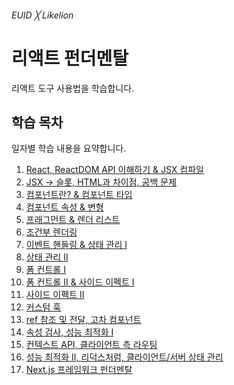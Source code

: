 ###### EUID ╳ Likelion

# 리액트 펀더멘탈

리액트 도구 사용법을 학습합니다.

## 학습 목차

일자별 학습 내용을 요약합니다.

1. [React, ReactDOM API 이해하기 & JSX 컴파일](./summary/01.md)
1. [JSX → 슬롯, HTML과 차이점, 공백 문제](./summary/02.md)
1. [컴포넌트란? & 컴포넌트 타입](./summary/03.md)
1. [컴포넌트 속성 & 변형](./summary/04.md)
1. [프래그먼트 & 렌더 리스트](./summary/05.md)
1. [조건부 렌더링](./summary/06.md)
1. [이벤트 핸들링 & 상태 관리 I](./summary/07.md)
1. [상태 관리 II](./summary/08.md)
1. [폼 컨트롤 I](./summary/09.md)
1. [폼 컨트롤 II & 사이드 이펙트 I](./summary/10.md)
1. [사이드 이펙트 II](./summary/11.md)
1. [커스텀 훅](./summary/12.md)
1. [ref 참조 및 전달, 고차 컴포넌트](./summary/13.md)
1. [속성 검사, 성능 최적화 I](./summary/14.md)
1. [컨텍스트 API, 클라이언트 측 라우팅](./summary/15.md)
1. [성능 최적화 II, 리덕스처럼, 클라이언트/서버 상태 관리](./summary/16.md)
1. [Next.js 프레임워크 펀더멘탈](./summary/17.md)
